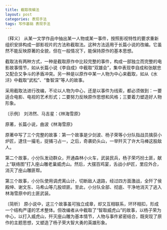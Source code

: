 ```yaml
---
title: 截取改编法
layout: post
categories: 表现手法
tags: 写作基础 表现手法
---
```


〔释义〕 从某一文学作品中抽出某一人物或某一事件，按照影视特性的要求重新组织安排构成一部影视片的方法称截取法。这种方法适用于长篇小说的改编。它虽然不能反映原著的全貌，但在一般情况下，能保持原作的基本思想。

截取法有两种方式，一种是截取原作中比较完整的事件，构成一部独立而完整的电影故事情节，如从长篇小说《李自成》中截取“双雄会”，集中表现李自成和张献忠又配合又争斗的矛盾冲突。另一种是以原作中某一人物为中心来截取，如从《水浒》中截取“武松”、“鲁智深”等人的故事。

采用截取法进行改编，不论以人物为中心，还是以事件为线索，都必须做到：一要适合电影、电视的艺术形式；二要努力反映原作思想和风格；三要着力塑造好人物形象。

〔示例〕 刘沛然、马吉星：《林海雪原》

原著，长篇小说，曲波《林海雪原》

原著中写了三个完整的故事：第一个故事是少剑波、杨子荣等小分队指战员擒获小炉匠，逮住一撮毛，捉捕刁占一，之后，奇袭奶头山，一举歼灭了许大马棒这股敌人。

第二个故事，小分队发动群众，开通森林小火车，武装民兵，杨子荣巧扮土匪，献上“联络图”打入座山雕老巢威虎山。然后，大摆百鸡宴，舌战小炉匠，里应外合，消灭了座山雕匪帮。

第三个故事，小分队使用调虎离山计，切断敌人退路，经过四方面激战，全歼了侯殿坤、谢文东、马希山等几股顽匪。至此，小分队全部、彻底、干净地消灭了逃入林海雪原中的土匪武装。

〔简析〕 原小说中，这三个故事虽可独立成章，却又互相联系，环环相扣，形成一个结构严谨的艺术整体。但改编者从中截取了“智取威虎山”的故事，以杨子荣为中心，以打入威虎山，歼灭座山雕为基本情节，人物与事件紧密结合，既突现了原作的主题思想，又塑造了杨子荣大智大勇的英雄形象。 